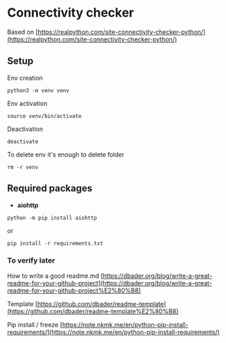 # Connectivity checker

Based on [https://realpython.com/site-connectivity-checker-python/](https://realpython.com/site-connectivity-checker-python/)

## Setup

Env creation

```
python3 -m venv venv
```

Env activation

```
source venv/bin/activate
```

Deactivation

```
deactivate
```

To delete env it's enough to delete folder

```
rm -r venv
```

## Required packages

* **aiohttp**

```
python -m pip install aiohttp
```

or 

```
pip install -r requirements.txt
```

### To verify later

How to write a good readme.md [https://dbader.org/blog/write-a-great-readme-for-your-github-project](https://dbader.org/blog/write-a-great-readme-for-your-github-project%E2%80%B8)

Template [https://github.com/dbader/readme-template](https://github.com/dbader/readme-template%E2%80%B8)

Pip install / freeze [https://note.nkmk.me/en/python-pip-install-requirements/](https://note.nkmk.me/en/python-pip-install-requirements/)

